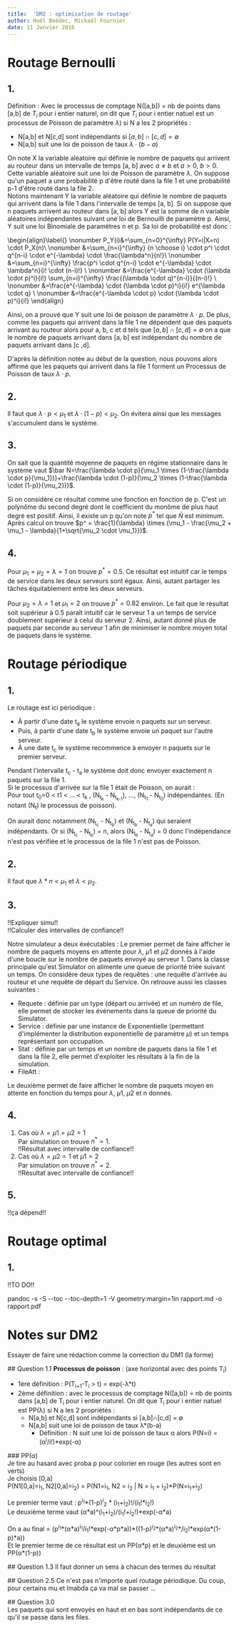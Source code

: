 ```yaml
---
title:  'DM2 : optimisation de routage'
author: Hoël Boëdec, Mickaël Fournier
date: 11 Janvier 2016
---
```


# Routage Bernoulli

## 1.

Définition : Avec le processus de comptage N([a,b]) = nb de points dans [a,b] de $T_i$ pour i entier naturel, on dit que $T_i$ pour i entier natuel est un processus de Poisson de paramètre $\lambda$) si N a les 2 propriétés :
  - N[a,b] et N[c,d] sont indépendants si $[a, b] \cap [c, d] = \emptyset$
  - N[a,b] suit une loi de poisson de taux $\lambda \cdot (b-a)$

On note X la variable aléatoire qui définie le nombre de paquets qui arrivent au routeur dans un intervalle de temps [a, b] avec $a\not=b$ et $a>0$, $b>0$. Cette variable aléatoire suit une loi de Poisson de paramètre $\lambda$. On suppose qu'un paquet a une probabilité p d'être routé dans la file 1 et une probabilité p-1 d'être routé dans la file 2.  
Notons maintenant Y la variable aléatoire qui définie le nombre de paquets qui arrivent dans la file 1 dans l'intervalle de temps [a, b]. Si on suppose que n paquets arrivent au routeur dans [a, b] alors Y est la somme de n variable aléatoires indépendantes suivant une loi de Bernouilli de paramètre p. Ainsi, Y suit une loi Binomiale de paramètres n et p. Sa loi de probabilité est donc :

\begin{align}\label{}
      \nonumber P_Y(i)&=\sum_{n=0}^{\infty} P(Y=i|X=n) \cdot P_X(n)\\
      \nonumber &=\sum_{n=i}^{\infty} {n \choose i} \cdot p^i \cdot q^{n-i} \cdot e^{-\lambda} \cdot \frac{\lambda^n}{n!}\\
      \nonumber &=\sum_{n=i}^{\infty} \frac{p^i \cdot q^{n-i} \cdot e^{-\lambda} \cdot \lambda^n}{i! \cdot (n-i)!} \\
      \nonumber &=\frac{e^{-\lambda} \cdot (\lambda \cdot p)^i}{i!}  \sum_{n=i}^{\infty} \frac{(\lambda \cdot q)^{n-i}}{(n-i)!} \\
      \nonumber &=\frac{e^{-\lambda} \cdot (\lambda \cdot p)^i}{i!} e^{\lambda \cdot q} \\
      \nonumber &=\frac{e^{-\lambda \cdot p} \cdot (\lambda \cdot p)^i}{i!}
      \end{align}

Ainsi, on a prouvé que Y suit une loi de poisson de paramètre $\lambda \cdot p$. De plus, comme les paquets qui arrivent dans la file 1 ne dépendent que des paquets arrivant au routeur alors pour a, b, c et d tels que $[a, b] \cap [c, d] = \emptyset$ on a que le nombre de paquets arrivant dans [a, b] est indépendant du nombre de paquets arrivant dans [c ,d].  

D'après la définition notée au début de la question, nous pouvons alors affirmé que les paquets qui arrivent dans la file 1 forment un Processus de Poisson de taux $\lambda \cdot p$.

## 2.
Il faut que $\lambda \cdot p<\mu_1$ et $\lambda \cdot (1-p)<\mu_2$. On évitera ainsi que les messages s'accumulent dans le système.

## 3.
On sait que la quantité moyenne de paquets en régime stationnaire dans le système vaut $\bar N=\frac{\lambda \cdot p}{\mu_1 \times (1-\frac{\lambda \cdot p}{\mu_1})}+\frac{\lambda \cdot (1-p)}{\mu_2 \times (1-\frac{\lambda \cdot (1-p)}{\mu_2})}$.

Si on considère ce résultat comme une fonction en fonction de p. C'est un polynôme du second degré dont le coefficient du monôme de plus haut degré est positif. Ainsi, il existe un p qu'on note $p^*$ tel que $\bar N$ est minimum.
Après calcul on trouve $p^ = \frac{1}{\lambda} \times (\mu_1 - \frac{\mu_2 + \mu_1 - \lambda}{1+\sqrt{\mu_2 \cdot \mu_1}})$.

## 4.
Pour $\mu_1=\mu_2=\lambda=1$ on trouve $p^*=0.5$. Ce résultat est intuitif car le temps de service dans les deux serveurs sont égaux. Ainsi, autant partager les tâches équitablement entre les deux serveurs.

Pour $\mu_2=\lambda=1$ et $\mu_1=2$ on trouve $p^*=0.82$ environ. Le fait que le résultat soit supérieur à 0.5 paraît intuitif car le serveur 1 a un temps de service doublement supérieur à celui du serveur 2. Ainsi, autant donné plus de paquets par seconde au serveur 1 afin de minimiser le nombre moyen total de paquets dans le système.

# Routage périodique

## 1.
Le routage est ici périodique :

- À partir d'une date t<sub>a</sub> le système envoie n paquets sur un serveur.
- Puis, à partir d'une date t<sub>b</sub> le système envoie un paquet sur l'autre serveur.
- À une date t<sub>c</sub> le système recommence à envoyer n paquets sur le premier serveur.

Pendant l'intervalle t<sub>c</sub> - t<sub>a</sub> le système doit donc envoyer exactement n paquets sur la file 1.    
Si le processus d'arrivée sur la file 1 était de Poisson, on aurait :  
Pour tout t<sub>0</sub>=0 < t1 < ... < t<sub>k</sub> , (N<sub>t<sub>k</sub></sub> - N<sub>t<sub>k-1</sub></sub>), ..., (N<sub>t<sub>1</sub></sub> - N<sub>t<sub>0</sub></sub>) indépendantes. (En notant (N<sub>t</sub>) le processus de poisson).

On aurait donc notamment (N<sub>t<sub>c</sub></sub> - N<sub>t<sub>b</sub></sub>) et (N<sub>t<sub>b</sub></sub> - N<sub>t<sub>a</sub></sub>) qui seraient indépendants. Or si (N<sub>t<sub>c</sub></sub> - N<sub>t<sub>b</sub></sub>) = n, alors (N<sub>t<sub>b</sub></sub> - N<sub>t<sub>a</sub></sub>) = 0 donc l'indépendance n'est pas vérifiée et le processus de la file 1 n'est pas de Poisson.

## 2.
Il faut que $\lambda*n<\mu_1$ et $\lambda<\mu_2$.

## 3.

!!Expliquer simu!!  
!!Calculer des intervalles de confiance!!

Notre simulateur a deux éxécutables : Le premier permet de faire afficher le nombre de paquets moyens en attente pour $\lambda$, $\mu1$ et $\mu2$ donnés à l'aide d'une boucle sur le nombre de paquets envoyé au serveur 1. Dans la classe principale qu'est Simulator on alimente une queue de priorité triée suivant un temps. On considère deux types de requêtes : une requête d'arrivée au routeur et une requête de départ du Service. On retrouve aussi les classes suivantes :

  - Requete : définie par un type (départ ou arrivée) et un numéro de file, elle permet de stocker les événements dans la queue de priorité du Simulator.
  - Service : définie par une instance de Exponentielle (permettant d'implémenter la distribution exponentielle de paramètre $\mu$) et un temps représentant son occupation.
  - Stat : définie par un temps et un nombre de paquets dans la file 1 et dans la file 2, elle permet d'exploiter les résultats à la fin de la simulation.
  - FileAtt :

Le deuxième permet de faire afficher le nombre de paquets moyen en attente en fonction du temps pour $\lambda$, $\mu1$, $\mu2$ et n donnés.

## 4.

1. Cas où $\lambda=\mu1=\mu2=1$  
  Par simulation on trouve $n^*=1$.  
  !!Résultat avec intervalle de confiance!!
2. Cas où $\lambda=\mu2=1$ et $\mu1=2$  
  Par simulation on trouve $n^*=2$.  
  !!Résultat avec intervalle de confiance!!

## 5.
!!ça dépend!!

# Routage optimal

## 1.
!!TO DO!!

pandoc -s -S --toc --toc-depth=1 -V geometry:margin=1in rapport.md -o rapport.pdf


# Notes sur DM2
Essayer de faire une rédaction comme la correction du DM1 (la forme)

## Question 1.1
**Processus de poisson** :
(axe horizontal avec des points T<sub>i</sub>)
- 1ère définition : P(T<sub>i+1</sub>-T<sub>i</sub> > t) = exp(-&lambda;\*t)
- 2ème définition : avec le processus de comptage N([a,b]) = nb de points dans [a,b] de T<sub>i</sub> pour i entier naturel. On dit que T<sub>i</sub> pour i entier natuel est PP(&lambda;) si N a les 2 propriétés :
  - N[a,b] et N[c,d] sont indépendants si \[a,b]&cap;[c,d] = &empty;
  - N[a,b] suit une loi de poisson de taux &lambda;\*(b-a)
    - Définition : N suit une loi de poisson de taux &alpha; alors P(N=i) = (&alpha;<sup>i</sup>/i!)\*exp(-&alpha;)

### PP(&alpha;)  
Je tire au hasard avec proba p pour colorier en rouge (les autres sont en verts)  
Je choisis [0,a]  
P(N1[0,a]=i<sub>1</sub>, N2[0,a]=i<sub>2</sub>) = P(N1=i<sub>1</sub>, N2 = i<sub>2</sub> | N = i<sub>1</sub> + i<sub>2</sub>)\*P(N=i<sub>1</sub>+i<sub>2</sub>)

Le premier terme vaut : p<sup>i<sub>1</sub></sup>\*(1-p)<sup>i</sup><sub>2</sub> * (i<sub>1</sub>+i<sub>2</sub>)!/(i<sub>1</sub>!\*i<sub>2</sub>!)  
Le deuxième terme vaut (&alpha;\*a)^(i<sub>1</sub>+i<sub>2</sub>)/(i<sub>1</sub>!+i<sub>2</sub>!)\*exp(-&alpha;\*a)

On a au final = (p<sup>i<sub>1</sub></sup>\*(&alpha;\*a)<sup>i<sub>1</sub></sup>/i<sub>1</sub>!\*exp(-&alpha;\*p*a))\*((1-p)<sup>i<sub>2</sub></sup>\*(&alpha;\*a)<sup>i<sub>2</sub></sup>\*/i<sub>2</sub>!\*exp(&alpha;\*(1-p)\*a))  
Et le premier terme de ce résultat est un PP(&alpha;\*p) et le deuxième est un PP(&alpha;\*(1-p))  

## Question 1.3
Il faut donner un sens à chacun des termes du résultat


## Question 2.5
Ce n'est pas n'importe quel routage périodique. Du coup, pour certains mu et lmabda ça va mal se passer ...

## Question 3.0  
Les paquets qui sont envoyés en haut et en bas sont indépendants de ce qu'il se passe dans les files.
